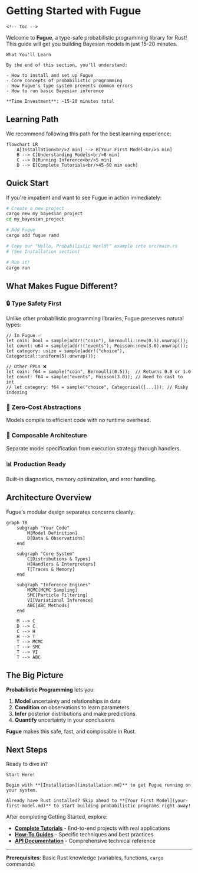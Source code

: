# Getting Started with Fugue

```admonish info title="Contents"
<!-- toc -->
```

Welcome to **Fugue**, a type-safe probabilistic programming library for Rust! This guide will get you building Bayesian models in just 15-20 minutes.

```admonish note
What You'll Learn

By the end of this section, you'll understand:

- How to install and set up Fugue
- Core concepts of probabilistic programming
- How Fugue's type system prevents common errors
- How to run basic Bayesian inference

**Time Investment**: ~15-20 minutes total
```

## Learning Path

We recommend following this path for the best learning experience:

```mermaid
flowchart LR
    A[Installation<br/>2 min] --> B[Your First Model<br/>5 min]
    B --> C[Understanding Models<br/>8 min]
    C --> D[Running Inference<br/>5 min]
    D --> E[Complete Tutorials<br/>45-60 min each]
```

## Quick Start

If you're impatient and want to see Fugue in action immediately:

```bash
# Create a new project
cargo new my_bayesian_project
cd my_bayesian_project

# Add Fugue
cargo add fugue rand

# Copy our "Hello, Probabilistic World!" example into src/main.rs
# (See Installation section)

# Run it!
cargo run
```

## What Makes Fugue Different?

### 🔒 **Type Safety First**

Unlike other probabilistic programming libraries, Fugue preserves natural types:

```rust,ignore
// In Fugue ✅
let coin: bool = sample(addr!("coin"), Bernoulli::new(0.5).unwrap());
let count: u64 = sample(addr!("events"), Poisson::new(3.0).unwrap());
let category: usize = sample(addr!("choice"), Categorical::uniform(5).unwrap());

// Other PPLs ❌
let coin: f64 = sample("coin", Bernoulli(0.5));  // Returns 0.0 or 1.0
let count: f64 = sample("events", Poisson(3.0)); // Need to cast to int
// let category: f64 = sample("choice", Categorical([...])); // Risky indexing
```

### 🚀 **Zero-Cost Abstractions**

Models compile to efficient code with no runtime overhead.

### 🧰 **Composable Architecture**

Separate model specification from execution strategy through handlers.

### 📊 **Production Ready**

Built-in diagnostics, memory optimization, and error handling.

## Architecture Overview

Fugue's modular design separates concerns cleanly:

```mermaid
graph TB
    subgraph "Your Code"
        M[Model Definition]
        D[Data & Observations]
    end

    subgraph "Core System"
        C[Distributions & Types]
        H[Handlers & Interpreters]
        T[Traces & Memory]
    end

    subgraph "Inference Engines"
        MCMC[MCMC Sampling]
        SMC[Particle Filtering]
        VI[Variational Inference]
        ABC[ABC Methods]
    end

    M --> C
    D --> C
    C --> H
    H --> T
    T --> MCMC
    T --> SMC
    T --> VI
    T --> ABC
```

## The Big Picture

**Probabilistic Programming** lets you:

1. **Model** uncertainty and relationships in data
2. **Condition** on observations to learn parameters
3. **Infer** posterior distributions and make predictions
4. **Quantify** uncertainty in your conclusions

**Fugue** makes this safe, fast, and composable in Rust.

## Next Steps

Ready to dive in?

```admonish tip
Start Here!

Begin with **[Installation](installation.md)** to get Fugue running on your system.

Already have Rust installed? Skip ahead to **[Your First Model](your-first-model.md)** to start building probabilistic programs right away!
```

After completing Getting Started, explore:

- **[Complete Tutorials](../tutorials/README.md)** - End-to-end projects with real applications
- **[How-To Guides](../how-to/README.md)** - Specific techniques and best practices
- **[API Documentation](../../api/core/README.md)** - Comprehensive technical reference

---

**Prerequisites**: Basic Rust knowledge (variables, functions, `cargo` commands)
